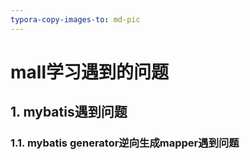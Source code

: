 ```yaml
---
typora-copy-images-to: md-pic
---
```


# mall学习遇到的问题

## 1. mybatis遇到问题

### 1.1. mybatis generator逆向生成mapper遇到问题

